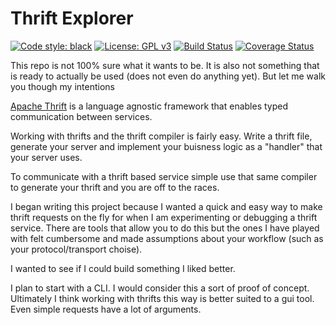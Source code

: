# Thrift Explorer
[![Code style: black](https://img.shields.io/badge/code%20style-black-000000.svg)](https://github.com/ambv/black)
[![License: GPL v3](https://img.shields.io/badge/License-GPL%20v3-blue.svg)](https://github.com/Bachmann1234/thriftExplorer/blob/master/LICENSE)
[![Build Status](https://travis-ci.org/Bachmann1234/thriftExplorer.svg?branch=master)](https://travis-ci.org/Bachmann1234/thriftExplorer)
[![Coverage Status](https://coveralls.io/repos/github/Bachmann1234/thriftExplorer/badge.svg?branch=master)](https://coveralls.io/github/Bachmann1234/thriftExplorer?branch=master)

This repo is not 100% sure what it wants to be. It is also not something that is ready to actually be used (does not even do anything yet). But let me walk you though my intentions

[Apache Thrift](https://thrift.apache.org/) is a language agnostic framework that enables typed communication between services. 

Working with thrifts and the thrift compiler is fairly easy. Write a thrift file, generate your server and implement your buisness logic as a "handler" that your server uses.

To communicate with a thrift based service simple use that same compiler to generate your thrift and you are off to the races.

I began writing this project because I wanted a quick and easy way to make thrift requests on the fly for when I am experimenting or debugging a thrift service. There are tools that allow you to do this but the ones I have played with felt cumbersome and made assumptions about your workflow (such as your protocol/transport choise).

I wanted to see if I could build something I liked better.

I plan to start with a CLI. I would consider this a sort of proof of concept. Ultimately I think working with thrifts this way is better suited to a gui tool. Even simple requests have a lot of arguments. 



